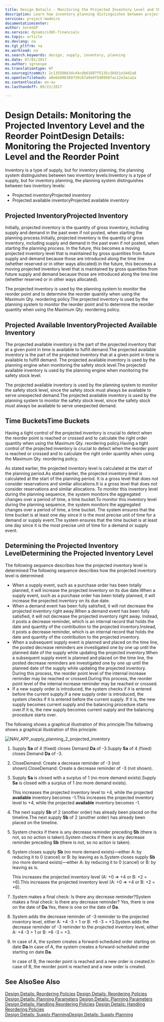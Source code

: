 ```yaml
---
title: Design Details - Monitoring the Projected Inventory Level and the Reorder Point | Microsoft Docs
description: Learn how inventory planning distinguishes between projected inventory and projected available inventory levels.
services: project-madeira
documentationcenter: 
author: SorenGP
ms.service: dynamics365-financials
ms.topic: article
ms.devlang: na
ms.tgt_pltfrm: na
ms.workload: na
ms.search.keywords: design, supply, inventory, planning
ms.date: 07/01/2017
ms.author: sgroespe
ms.translationtype: HT
ms.sourcegitcommit: 2c13559bb3dc44cdb61697f5135c5b931e34d2a8
ms.openlocfilehash: a0e64d96389739c67a9e9f548958fac12e3aca2a
ms.contentlocale: en-au
ms.lasthandoff: 09/22/2017

---
```

# <a name="design-details-monitoring-the-projected-inventory-level-and-the-reorder-point"></a><span data-ttu-id="3d98c-103">Design Details: Monitoring the Projected Inventory Level and the Reorder Point</span><span class="sxs-lookup"><span data-stu-id="3d98c-103">Design Details: Monitoring the Projected Inventory Level and the Reorder Point</span></span>
<span data-ttu-id="3d98c-104">Inventory is a type of supply, but for inventory planning, the planning system distinguishes between two inventory levels:</span><span class="sxs-lookup"><span data-stu-id="3d98c-104">Inventory is a type of supply, but for inventory planning, the planning system distinguishes between two inventory levels:</span></span>  

* <span data-ttu-id="3d98c-105">Projected inventory</span><span class="sxs-lookup"><span data-stu-id="3d98c-105">Projected inventory</span></span>  
* <span data-ttu-id="3d98c-106">Projected available inventory</span><span class="sxs-lookup"><span data-stu-id="3d98c-106">Projected available inventory</span></span>  

## <a name="projected-inventory"></a><span data-ttu-id="3d98c-107">Projected Inventory</span><span class="sxs-lookup"><span data-stu-id="3d98c-107">Projected Inventory</span></span>  
<span data-ttu-id="3d98c-108">Initially, projected inventory is the quantity of gross inventory, including supply and demand in the past even if not posted, when starting the planning process.</span><span class="sxs-lookup"><span data-stu-id="3d98c-108">Initially, projected inventory is the quantity of gross inventory, including supply and demand in the past even if not posted, when starting the planning process.</span></span> <span data-ttu-id="3d98c-109">In the future, this becomes a moving projected inventory level that is maintained by gross quantities from future supply and demand because those are introduced along the time line (whether reserved or in other ways allocated).</span><span class="sxs-lookup"><span data-stu-id="3d98c-109">In the future, this becomes a moving projected inventory level that is maintained by gross quantities from future supply and demand because those are introduced along the time line (whether reserved or in other ways allocated).</span></span>  

<span data-ttu-id="3d98c-110">The projected inventory is used by the planning system to monitor the reorder point and to determine the reorder quantity when using the Maximum Qty. reordering policy.</span><span class="sxs-lookup"><span data-stu-id="3d98c-110">The projected inventory is used by the planning system to monitor the reorder point and to determine the reorder quantity when using the Maximum Qty. reordering policy.</span></span>  

## <a name="projected-available-inventory"></a><span data-ttu-id="3d98c-111">Projected Available Inventory</span><span class="sxs-lookup"><span data-stu-id="3d98c-111">Projected Available Inventory</span></span>  
<span data-ttu-id="3d98c-112">The projected available inventory is the part of the projected inventory that at a given point in time is available to fulfill demand.</span><span class="sxs-lookup"><span data-stu-id="3d98c-112">The projected available inventory is the part of the projected inventory that at a given point in time is available to fulfill demand.</span></span> <span data-ttu-id="3d98c-113">The projected available inventory is used by the planning engine when monitoring the safety stock level.</span><span class="sxs-lookup"><span data-stu-id="3d98c-113">The projected available inventory is used by the planning engine when monitoring the safety stock level.</span></span>  

<span data-ttu-id="3d98c-114">The projected available inventory is used by the planning system to monitor the safety stock level, since the safety stock must always be available to serve unexpected demand.</span><span class="sxs-lookup"><span data-stu-id="3d98c-114">The projected available inventory is used by the planning system to monitor the safety stock level, since the safety stock must always be available to serve unexpected demand.</span></span>  

## <a name="time-buckets"></a><span data-ttu-id="3d98c-115">Time Buckets</span><span class="sxs-lookup"><span data-stu-id="3d98c-115">Time Buckets</span></span>  
<span data-ttu-id="3d98c-116">Having a tight control of the projected inventory is crucial to detect when the reorder point is reached or crossed and to calculate the right order quantity when using the Maximum Qty. reordering policy.</span><span class="sxs-lookup"><span data-stu-id="3d98c-116">Having a tight control of the projected inventory is crucial to detect when the reorder point is reached or crossed and to calculate the right order quantity when using the Maximum Qty. reordering policy.</span></span>  

<span data-ttu-id="3d98c-117">As stated earlier, the projected inventory level is calculated at the start of the planning period.</span><span class="sxs-lookup"><span data-stu-id="3d98c-117">As stated earlier, the projected inventory level is calculated at the start of the planning period.</span></span> <span data-ttu-id="3d98c-118">It is a gross level that does not consider reservations and similar allocations.</span><span class="sxs-lookup"><span data-stu-id="3d98c-118">It is a gross level that does not consider reservations and similar allocations.</span></span> <span data-ttu-id="3d98c-119">To monitor this inventory level during the planning sequence, the system monitors the aggregated changes over a period of time, a time bucket.</span><span class="sxs-lookup"><span data-stu-id="3d98c-119">To monitor this inventory level during the planning sequence, the system monitors the aggregated changes over a period of time, a time bucket.</span></span> <span data-ttu-id="3d98c-120">The system ensures that the time bucket is at least one day since it is the most precise unit of time for a demand or supply event.</span><span class="sxs-lookup"><span data-stu-id="3d98c-120">The system ensures that the time bucket is at least one day since it is the most precise unit of time for a demand or supply event.</span></span>  

## <a name="determining-the-projected-inventory-level"></a><span data-ttu-id="3d98c-121">Determining the Projected Inventory Level</span><span class="sxs-lookup"><span data-stu-id="3d98c-121">Determining the Projected Inventory Level</span></span>  
<span data-ttu-id="3d98c-122">The following sequence describes how the projected inventory level is determined:</span><span class="sxs-lookup"><span data-stu-id="3d98c-122">The following sequence describes how the projected inventory level is determined:</span></span>  

* <span data-ttu-id="3d98c-123">When a supply event, such as a purchase order has been totally planned, it will increase the projected inventory on its due date.</span><span class="sxs-lookup"><span data-stu-id="3d98c-123">When a supply event, such as a purchase order has been totally planned, it will increase the projected inventory on its due date.</span></span>  
* <span data-ttu-id="3d98c-124">When a demand event has been fully satisfied, it will not decrease the projected inventory right away.</span><span class="sxs-lookup"><span data-stu-id="3d98c-124">When a demand event has been fully satisfied, it will not decrease the projected inventory right away.</span></span> <span data-ttu-id="3d98c-125">Instead, it posts a decrease reminder, which is an internal record that holds the date and quantity of the contribution to the projected inventory.</span><span class="sxs-lookup"><span data-stu-id="3d98c-125">Instead, it posts a decrease reminder, which is an internal record that holds the date and quantity of the contribution to the projected inventory.</span></span>  
* <span data-ttu-id="3d98c-126">When a subsequent supply event is planned and placed on the time line, the posted decrease reminders are investigated one by one up until the planned date of the supply while updating the projected inventory.</span><span class="sxs-lookup"><span data-stu-id="3d98c-126">When a subsequent supply event is planned and placed on the time line, the posted decrease reminders are investigated one by one up until the planned date of the supply while updating the projected inventory.</span></span> <span data-ttu-id="3d98c-127">During this process, the reorder point level of the internal increase reminder may be reached or crossed.</span><span class="sxs-lookup"><span data-stu-id="3d98c-127">During this process, the reorder point level of the internal increase reminder may be reached or crossed.</span></span>  
* <span data-ttu-id="3d98c-128">If a new supply order is introduced, the system checks if it is entered before the current supply.</span><span class="sxs-lookup"><span data-stu-id="3d98c-128">If a new supply order is introduced, the system checks if it is entered before the current supply.</span></span> <span data-ttu-id="3d98c-129">If it is, the new supply becomes current supply and the balancing procedure starts over.</span><span class="sxs-lookup"><span data-stu-id="3d98c-129">If it is, the new supply becomes current supply and the balancing procedure starts over.</span></span>  

<span data-ttu-id="3d98c-130">The following shows a graphical illustration of this principle:</span><span class="sxs-lookup"><span data-stu-id="3d98c-130">The following shows a graphical illustration of this principle:</span></span>  

![](media/nav_app_supply_planning_2_projected_inventory.png "NAV_APP_supply_planning_2_projected_inventory")  

1. <span data-ttu-id="3d98c-131">Supply **Sa** of 4 (fixed) closes Demand **Da** of -3.</span><span class="sxs-lookup"><span data-stu-id="3d98c-131">Supply **Sa** of 4 (fixed) closes Demand **Da** of -3.</span></span>  
2. <span data-ttu-id="3d98c-132">CloseDemand: Create a decrease reminder of -3 (not shown).</span><span class="sxs-lookup"><span data-stu-id="3d98c-132">CloseDemand: Create a decrease reminder of -3 (not shown).</span></span>  
3. <span data-ttu-id="3d98c-133">Supply **Sa** is closed with a surplus of 1 (no more demand exists).</span><span class="sxs-lookup"><span data-stu-id="3d98c-133">Supply **Sa** is closed with a surplus of 1 (no more demand exists).</span></span>  

     <span data-ttu-id="3d98c-134">This increases the projected inventory level to +4, while the projected **available** inventory becomes -1.</span><span class="sxs-lookup"><span data-stu-id="3d98c-134">This increases the projected inventory level to +4, while the projected **available** inventory becomes -1.</span></span>  

4. <span data-ttu-id="3d98c-135">The next supply **Sb** of 2 (another order) has already been placed on the timeline.</span><span class="sxs-lookup"><span data-stu-id="3d98c-135">The next supply **Sb** of 2 (another order) has already been placed on the timeline.</span></span>  
5. <span data-ttu-id="3d98c-136">System checks if there is any decrease reminder preceding **Sb** (there is not, so no action is taken).</span><span class="sxs-lookup"><span data-stu-id="3d98c-136">System checks if there is any decrease reminder preceding **Sb** (there is not, so no action is taken).</span></span>  
6. <span data-ttu-id="3d98c-137">System closes supply **Sb** (no more demand exists)—either A: by reducing it to 0 (cancel) or B: by leaving as is.</span><span class="sxs-lookup"><span data-stu-id="3d98c-137">System closes supply **Sb** (no more demand exists)—either A: by reducing it to 0 (cancel) or B: by leaving as is.</span></span>  

     <span data-ttu-id="3d98c-138">This increases the projected inventory level (A: +0 => +4 or B: +2 = +6).</span><span class="sxs-lookup"><span data-stu-id="3d98c-138">This increases the projected inventory level (A: +0 => +4 or B: +2 = +6).</span></span>  

7. <span data-ttu-id="3d98c-139">System makes a final check: Is there any decrease reminder?</span><span class="sxs-lookup"><span data-stu-id="3d98c-139">System makes a final check: Is there any decrease reminder?</span></span> <span data-ttu-id="3d98c-140">Yes, there is one on the date of **Da**.</span><span class="sxs-lookup"><span data-stu-id="3d98c-140">Yes, there is one on the date of **Da**.</span></span>  
8. <span data-ttu-id="3d98c-141">System adds the decrease reminder of -3 reminder to the projected inventory level, either A: +4 -3 = 1 or B: +6 -3 = +3.</span><span class="sxs-lookup"><span data-stu-id="3d98c-141">System adds the decrease reminder of -3 reminder to the projected inventory level, either A: +4 -3 = 1 or B: +6 -3 = +3.</span></span>  
9. <span data-ttu-id="3d98c-142">In case of A, the system creates a forward-scheduled order starting on date **Da**.</span><span class="sxs-lookup"><span data-stu-id="3d98c-142">In case of A, the system creates a forward-scheduled order starting on date **Da**.</span></span>  

     <span data-ttu-id="3d98c-143">In case of B, the reorder point is reached and a new order is created.</span><span class="sxs-lookup"><span data-stu-id="3d98c-143">In case of B, the reorder point is reached and a new order is created.</span></span>  

## <a name="see-also"></a><span data-ttu-id="3d98c-144">See Also</span><span class="sxs-lookup"><span data-stu-id="3d98c-144">See Also</span></span>  
<span data-ttu-id="3d98c-145">[Design Details: Reordering Policies](design-details-reordering-policies.md) </span><span class="sxs-lookup"><span data-stu-id="3d98c-145">[Design Details: Reordering Policies](design-details-reordering-policies.md) </span></span>  
<span data-ttu-id="3d98c-146">[Design Details: Planning Parameters](design-details-planning-parameters.md) </span><span class="sxs-lookup"><span data-stu-id="3d98c-146">[Design Details: Planning Parameters](design-details-planning-parameters.md) </span></span>  
<span data-ttu-id="3d98c-147">[Design Details: Handling Reordering Policies](design-details-handling-reordering-policies.md) </span><span class="sxs-lookup"><span data-stu-id="3d98c-147">[Design Details: Handling Reordering Policies](design-details-handling-reordering-policies.md) </span></span>  
[<span data-ttu-id="3d98c-148">Design Details: Supply Planning</span><span class="sxs-lookup"><span data-stu-id="3d98c-148">Design Details: Supply Planning</span></span>](design-details-supply-planning.md)

